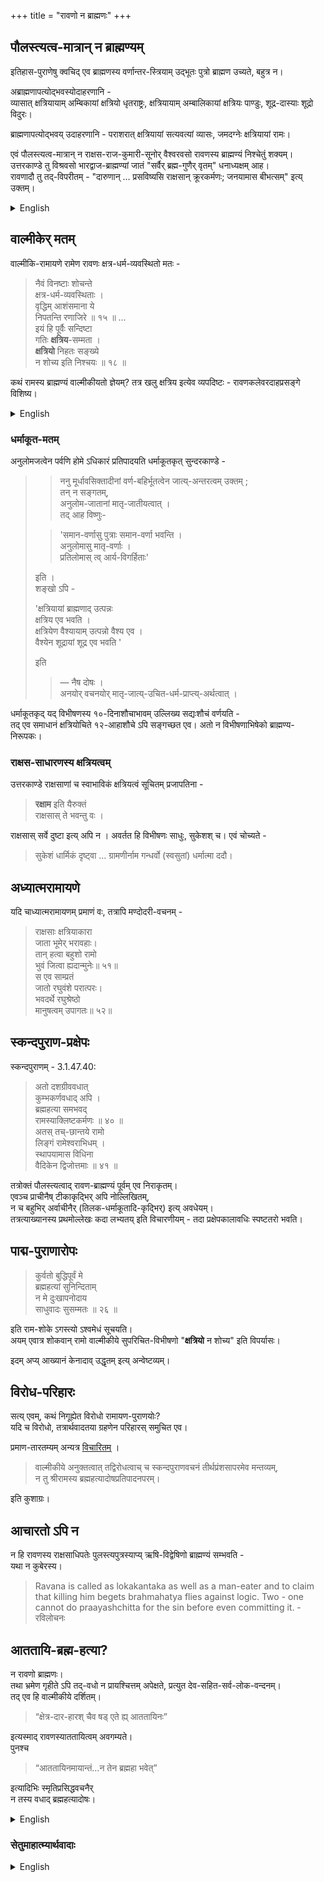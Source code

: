 +++
title = "रावणो न ब्राह्मणः"
+++

## पौलस्त्यत्व-मात्रान् न ब्राह्मण्यम्
इतिहास-पुराणेषु क्वचिद् एव ब्राह्मणस्य वर्णान्तर-स्त्रियाम् उद्भूतः पुत्रो ब्राह्मण उच्यते, बहुत्र न।  

अब्राह्मणापत्योद्भवस्योदाहरणानि -  
व्यासात् क्षत्रियायाम् अम्बिकायां क्षत्रियो धृतराष्ट्रः, क्षत्रियायाम् अम्बालिकायां क्षत्रियः पाण्डुः, शूद्र-दास्याः शूद्रो विदुरः। 

ब्राह्मणापत्योद्भवय् उदाहरणानि - पराशरात् क्षत्रियायां सत्यवत्यां व्यासः, जमदग्नेः क्षत्रियायां रामः। 

एवं पौलस्त्यत्व-मात्रान् न राक्षस-राज-कुमारी-सूनोर् वैश्वरवसो रावणस्य ब्राह्मण्यं निश्चेतुं शक्यम्।  
उत्तरकाण्डे तु विश्रवसो भारद्वाज-ब्राह्मण्यां जातं "सर्वैर् ब्रह्म-गुणैर् वृतम्" धनाध्यक्षम् आह।  
रावणादौ तु तद्-विपरीतम् - "दारुणान् … प्रसविष्यसि राक्षसान् क्रूरकर्मणः; जनयामास बीभत्सम्" इत्य् उक्तम्। 

<details><summary>English</summary>

**Brahminhood from inter-jAti union with a Brahmana male?**

In the Itihasas and Puranas, it is only in some instances that a son born to a Brahmin from a woman of another varna is called a Brahmin; in many places, he is not.

Examples of the birth of non-Brahmin offspring:  
- From Vyasa, the Kshatriya Dhritarashtra was born to the Kshatriya Ambika, the Kshatriya Pandu to the Kshatriya Ambalika, and the Shudra Vidura to a Shudra maid.

Examples of the birth of Brahmin offspring:  
- From Parashara, Vyasa was born to the Kshatriya Satyavati; from Jamadagni, Rama (Parashurama) was born to a Kshatriya woman.

Thus, Ravana's Brahminhood cannot be ascertained merely from his being a descendant of the brAhmaRShi pulastya and a rAxasa princess. However, in the Uttara Kanda, it describes the Lord of Wealth (Kubera), who was born to Vishravas from a Brahmin woman of the Bharadwaja clan, as being "endowed with all brahminical qualities," but nowhere does it say this about Ravana.
</details>


## वाल्मीकेर् मतम्
वाल्मीकि-रामायणे रामेण रावणः क्षत्र-धर्म-व्यवस्थितो मतः -

> नैवं विनष्टाः शोचन्ते  
क्षत्र-धर्म-व्यवस्थिताः ।  
वृद्धिम् आशंसमाना ये  
निपतन्ति रणाजिरे ॥ १५ ॥ …  
इयं हि पूर्वैः सन्दिष्टा  
गतिः **क्षत्रिय**-सम्मता ।  
**क्षत्रियो** निहतः सङ्ख्ये  
न शोच्य इति निश्चयः ॥ १८ ॥

कथं रामस्य ब्राह्मण्यं वाल्मीकीयतो ज्ञेयम्? तत्र खलु क्षत्रिय इत्येव व्यपदिष्टः - रावणकलेवरदाहप्रसङ्गे विशिष्य।  

<details><summary>English</summary>

rAvaNa can't be both a kShatriya and a brAhmaNa at the same time (no specific varNa-change lore). rAma of vAlmIki clearly says "kShatriya", skAnda-purANa says "brAhmaNa". Either twist vAlmIki as per SP and call rAma a liar/ confused person, or understand intent of skAnda-purANa as per vAlmIki - your choice.
</details>

### धर्माकूत-मतम्

अनुलोमजत्वेन पर्वणि होमे ऽधिकारं प्रतिपादयति धर्माकूतकृत् सुन्दरकाण्डे -

> > ननु मूर्धावसिक्तादीनां वर्ण-बहिर्भूतत्वेन जात्य्-अन्तरत्वम् उक्तम् ;  
तन् न सङ्गतम्,  
अनुलोम-जातानां मातृ-जातीयत्वात् ।  
तद् आह विष्णुः-  
>
> > 'समान-वर्णासु पुत्राः समान-वर्णा भवन्ति ।  
अनुलोमासु मातृ-वर्णाः ।  
प्रतिलोमास् त्व् आर्य-विगर्हिताः'  
>
> इति ।  
शङ्खो ऽपि -  
>
> 'क्षत्रियायां ब्राह्मणाद् उत्पन्नः  
क्षत्रिय एव भवति ।  
क्षत्रियेण वैश्यायाम् उत्पन्नो वैश्य एव ।  
वैश्येन शूद्रायां शूद्र एव भवति '  
>
> इति 
>
>> — नैष दोषः ।  
अनयोर् वचनयोर् मातृ-जात्य्-उचित-धर्म-प्राप्त्य्-अर्थत्वात् ।  

धर्माकूतकृद् यद् विभीषणस्य १०-दिनाशौचाभावम् उल्लिख्य सद्यःशौचं वर्णयति -  
तद् एव समाधानं क्षत्रियोचिते १२-आहाशौचे ऽपि सङ्गच्छत एव।  अतो न विभीषणाभिषेको ब्राह्मण्य-निरूपकः।

### राक्षस-साधारणस्य क्षत्रियत्वम्
उत्तरकाण्डे राक्षसाणां च स्वाभाविकं क्षत्रियत्वं सूचितम् प्रजापतिना - 

> **रक्षाम** इति यैरुक्तं  
राक्षसास् ते भवन्तु वः ।

राक्षसास् सर्वे दुष्टा इत्य् अपि न । अवर्तत हि विभीषणः साधुः, सुकेशश् च। एवं चोच्यते - 

> सुकेशं धार्मिकं दृष्ट्वा … ग्रामणीर्नाम गन्धर्वो (स्वसुतां) धर्मात्मा ददौ। 



## अध्यात्मरामायणे
यदि चाध्यात्मरामायणम् प्रमाणं वः, तत्रापि मण्दोदरी-वचनम् - 

> राक्षसाः क्षत्रियाकारा  
जाता भूमेर् भरावहाः।  
तान् हत्वा बहुशो रामो  
भुवं जित्वा ह्यदान्मुनेः॥ ५१॥  
स एव साम्प्रतं  
जातो रघुवंशे परात्परः।  
भवदर्थे रघुश्रेष्ठो  
मानुषत्वम् उपागतः॥ ५२॥

## स्कन्दपुराण-प्रक्षेपः
स्कन्दपुराणम् - 3.1.47.40: 

> अतो दशग्रीववधात्  
कुम्भकर्णवधाद् अपि ।  
ब्रह्महत्या समभवद्  
रामस्याक्लिष्टकर्मणः ॥ ४० ॥  
> अतस् तच्-छान्तये रामो  
लिङ्गं रामेश्वराभिधम् ।  
स्थापयामास विधिना  
वैदिकेन द्विजोत्तमाः ॥ ४१ ॥

तत्रोक्तं पौलस्त्यत्वाद् रावण-ब्राह्मण्यं पूर्वम् एव निराकृतम्।  
एवञ्च प्राचीनैष् टीकाकृद्भिर् अपि नोल्लिखितम्,  
न च बहुभिर् अर्वाचीनैर् (तिलक-धर्माकूतादि-कृद्भिर्) इत्य् अवधेयम्।  
तत्रत्याख्यानस्य प्रथमोल्लेखः कदा लभ्यतय् इति विचारणीयम् - तदा प्रक्षेपकालावधिः स्पष्टतरो भवति।

## पाद्म-पुराणारोपः
> कुर्वतो बुद्धिपूर्वं मे  
ब्रह्महत्यां सुनिन्दिताम्  
न मे दुःखापनोदाय  
साधुवादः सुसम्मतः ॥ २६ ॥

इति राम-शोके ऽगस्त्यो ऽश्वमेधं सूचयति।  
अयम् एवात्र शोकवान् रामो वाल्मीकीये सुपरिचित-विभीषणो "**क्षत्रियो** न शोच्य" इति विपर्यासः।

इदम् अप्य् आख्यानं केनादाव् उद्धृतम् इत्य् अन्वेष्टव्यम्। 

## विरोध-परिहारः
सत्य् एवम्, कथं निगूह्येत विरोधो रामायण-पुराणयोः?  
यदि च विरोधो, तत्रार्थवादतया ग्रहणेन परिहारस् समुचित एव।  

प्रमाण-तारतम्यम् अन्यत्र [विचारितम्](/rAmAyaNam/meta/rAmAkhyAne_parama-pramANam) । 

> वाल्मीकीये अनुक्तत्वात् तद्विरोधत्वाच् च स्कन्दपुराणवचनं तीर्थप्रंशसापरमेव मन्तव्यम्,  
न तु श्रीरामस्य ब्रह्महत्यादोषप्रतिपादनपरम्।

इति कुशाग्रः। 


## आचारतो ऽपि न
न हि रावणस्य राक्षसाधिपतेः पुलस्त्यपुत्रस्याप्य् ऋषि-विद्वेषिणो ब्राह्मण्यं सम्भवति -  
यथा न कुबेरस्य। 

>  Ravana is called as lokakantaka as well as a man-eater  and to claim that killing him begets brahmahatya flies against logic.  Two - one cannot do praayashchitta for the sin before even committing it. - रविलोचनः

## आततायि-ब्रह्म-हत्या?
न रावणो ब्राह्मणः।  
तथा भ्रमेण गृहीते ऽपि तद्-वधो न प्रायश्चित्तम् अपेक्षते, प्रत्युत देव-सहित-सर्व-लोक-वन्दनम्।  
तद् एव हि वाल्मीकीये दर्शितम्। 

> “क्षेत्र-दार-हारश् चैव षड् एते ह्य् आततायिनः” 

इत्यस्माद् रावणस्याततायित्वम् अवगम्यते।  
पुनश्च  

> “आततायिनमायान्तं…न तेन ब्रह्महा भवेत्” 

इत्यादिभिः स्मृतिप्रसिद्धवचनैर्  
न तस्य वधाद् ब्रह्महत्यादोषः।  


<details><summary>English</summary>

> Śrī Rāma did not incur the doṣa of brahmahatyā in killing Rāvaṇa. The evidence from the Dharmaśāstras is simply overwhelming. There is no brahmahatyā in killing an aggressor. Even as purusha, he does not incur the doṣa of brahmahatyā, per the opinion of Baudhayana, Vasishtha, Vyasa, Manu, et al. All great commentators of the Vālmīki-Rāmāyaṇan agree with this position in the case of strī-hatyā regarding the killing of Tāṭakā. Their argument can be applied mutatis mutandis to the case of the killing of Rāvaṇa. - कुशाग्रः
</details>


### सेतुमाहात्म्यार्थवादाः
<details><summary>English</summary>

> Valmiki is THE Pramana for Ramayana, so many distortions and additions to Rama-Katha episodes and story in the Puranas, as per the theological orientations of the Purana writers. Skanda Purana Kshetra Mahatmya (extolling pilgrimage spots) portions add too much exaggerations and hype all the time. Not just Rama's sin of killing Brahmana Ravana, but Krishna's sin of killing uncle Kamsa, and 5-6 more such sins are listed in the Setu Mahatmaya and it is said that expiation for all those sins is through visiting and worshiping at the Setu. - jaTAyuSh
</details>
